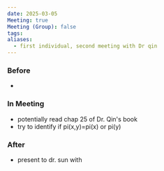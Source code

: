 ```yaml
---
date: 2025-03-05
Meeting: true
Meeting (Group): false
tags: 
aliases:
  - first individual, second meeting with Dr qin
---
```


### Before
- 

### In Meeting
- potentially read chap 25 of Dr. Qin's book
- try to identify if pi(x,y)=pi(x) or pi(y)

### After
- present to dr. sun with 